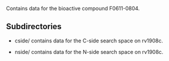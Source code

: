 Contains data for the bioactive compound F0611-0804.

## Subdirectories

- cside/ contains data for the C-side search space on rv1908c.

- nside/ contains data for the N-side search space on rv1908c.

